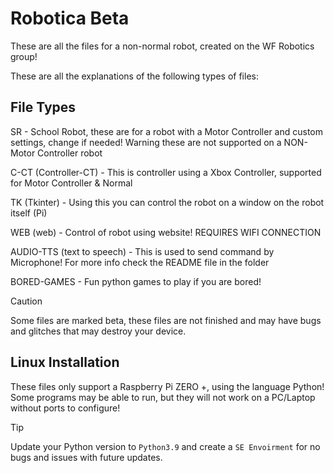  # Robotica Beta
These are all the files for a non-normal robot, created on the WF Robotics group!

These are all the explanations of the following types of files:

## File Types
SR - School Robot, these are for a robot with a Motor Controller and custom settings, change if needed! Warning these are not supported on a NON-Motor Controller robot

C-CT (Controller-CT) - This is controller using a Xbox Controller, supported for Motor Controller & Normal

TK (Tkinter) - Using this you can control the robot on a window on the robot itself (Pi)

WEB (web) - Control of robot using website! REQUIRES WIFI CONNECTION

AUDIO-TTS (text to speech) - This is used to send command by Microphone! For more info check the README file in the folder

BORED-GAMES - Fun python games to play if you are bored!
> [!CAUTION]
> Some files are marked beta, these files are not finished and may have bugs and glitches that may destroy your device.
## Linux Installation
These files only support a Raspberry Pi ZERO +, using the language Python! Some programs may be able to run, but they will not work on a PC/Laptop without ports to configure!
>[!TIP]
>Update your Python version to `Python3.9` and create a `SE Envoirment` for no bugs and issues with future updates.
